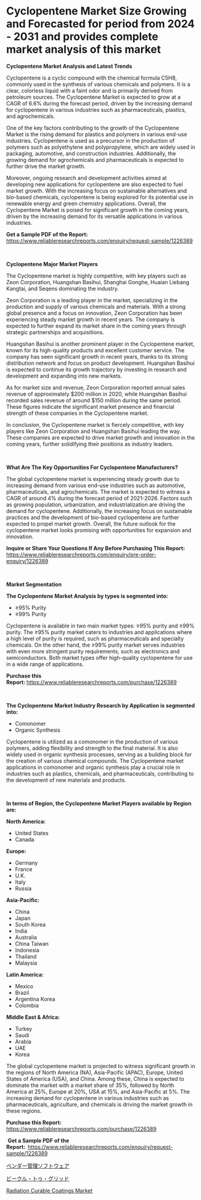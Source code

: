 <p><h1>Cyclopentene Market Size Growing and Forecasted for period from 2024 - 2031 and provides complete market analysis of this market</h1></p><p><strong>Cyclopentene Market Analysis and Latest Trends</strong></p>
<p><p>Cyclopentene is a cyclic compound with the chemical formula C5H8, commonly used in the synthesis of various chemicals and polymers. It is a clear, colorless liquid with a faint odor and is primarily derived from petroleum sources. The Cyclopentene Market is expected to grow at a CAGR of 6.6% during the forecast period, driven by the increasing demand for cyclopentene in various industries such as pharmaceuticals, plastics, and agrochemicals.</p><p>One of the key factors contributing to the growth of the Cyclopentene Market is the rising demand for plastics and polymers in various end-use industries. Cyclopentene is used as a precursor in the production of polymers such as polyethylene and polypropylene, which are widely used in packaging, automotive, and construction industries. Additionally, the growing demand for agrochemicals and pharmaceuticals is expected to further drive the market growth.</p><p>Moreover, ongoing research and development activities aimed at developing new applications for cyclopentene are also expected to fuel market growth. With the increasing focus on sustainable alternatives and bio-based chemicals, cyclopentene is being explored for its potential use in renewable energy and green chemistry applications. Overall, the Cyclopentene Market is poised for significant growth in the coming years, driven by the increasing demand for its versatile applications in various industries.</p></p>
<p><strong>Get a Sample PDF of the Report:&nbsp;</strong> <a href="https://www.reliableresearchreports.com/enquiry/request-sample/1226389">https://www.reliableresearchreports.com/enquiry/request-sample/1226389</a></p>
<p>&nbsp;</p>
<p><strong>Cyclopentene Major Market Players</strong></p>
<p><p>The Cyclopentene market is highly competitive, with key players such as Zeon Corporation, Huangshan Basihui, Shanghai Gonghe, Huaian Liebang Kangtai, and Seqens dominating the industry. </p><p>Zeon Corporation is a leading player in the market, specializing in the production and supply of various chemicals and materials. With a strong global presence and a focus on innovation, Zeon Corporation has been experiencing steady market growth in recent years. The company is expected to further expand its market share in the coming years through strategic partnerships and acquisitions.</p><p>Huangshan Basihui is another prominent player in the Cyclopentene market, known for its high-quality products and excellent customer service. The company has seen significant growth in recent years, thanks to its strong distribution network and focus on product development. Huangshan Basihui is expected to continue its growth trajectory by investing in research and development and expanding into new markets.</p><p>As for market size and revenue, Zeon Corporation reported annual sales revenue of approximately $200 million in 2020, while Huangshan Basihui recorded sales revenue of around $150 million during the same period. These figures indicate the significant market presence and financial strength of these companies in the Cyclopentene market.</p><p>In conclusion, the Cyclopentene market is fiercely competitive, with key players like Zeon Corporation and Huangshan Basihui leading the way. These companies are expected to drive market growth and innovation in the coming years, further solidifying their positions as industry leaders.</p></p>
<p>&nbsp;</p>
<p><strong>What Are The Key Opportunities For Cyclopentene Manufacturers?</strong></p>
<p><p>The global cyclopentene market is experiencing steady growth due to increasing demand from various end-use industries such as automotive, pharmaceuticals, and agrochemicals. The market is expected to witness a CAGR of around 4% during the forecast period of 2021-2026. Factors such as growing population, urbanization, and industrialization are driving the demand for cyclopentene. Additionally, the increasing focus on sustainable practices and the development of bio-based cyclopentene are further expected to propel market growth. Overall, the future outlook for the cyclopentene market looks promising with opportunities for expansion and innovation.</p></p>
<p><strong>Inquire or Share Your Questions If Any Before Purchasing This Report:</strong> <a href="https://www.reliableresearchreports.com/enquiry/pre-order-enquiry/1226389">https://www.reliableresearchreports.com/enquiry/pre-order-enquiry/1226389</a></p>
<p>&nbsp;</p>
<p><strong>Market Segmentation</strong></p>
<p><strong>The Cyclopentene Market Analysis by types is segmented into:</strong></p>
<p><ul><li>≥95% Purity</li><li>≥99% Purity</li></ul></p>
<p><p>Cyclopentene is available in two main market types: ≥95% purity and ≥99% purity. The ≥95% purity market caters to industries and applications where a high level of purity is required, such as pharmaceuticals and specialty chemicals. On the other hand, the ≥99% purity market serves industries with even more stringent purity requirements, such as electronics and semiconductors. Both market types offer high-quality cyclopentene for use in a wide range of applications.</p></p>
<p><strong>Purchase this Report:&nbsp;</strong><a href="https://www.reliableresearchreports.com/purchase/1226389">https://www.reliableresearchreports.com/purchase/1226389</a></p>
<p>&nbsp;</p>
<p><strong>The Cyclopentene Market Industry Research by Application is segmented into:</strong></p>
<p><ul><li>Comonomer</li><li>Organic Synthesis</li></ul></p>
<p><p>Cyclopentene is utilized as a comonomer in the production of various polymers, adding flexibility and strength to the final material. It is also widely used in organic synthesis processes, serving as a building block for the creation of various chemical compounds. The Cyclopentene market applications in comonomer and organic synthesis play a crucial role in industries such as plastics, chemicals, and pharmaceuticals, contributing to the development of new materials and products.</p></p>
<p>&nbsp;</p>
<p><strong>In terms of Region, the Cyclopentene Market Players available by Region are:</strong></p>
<p>
    <p> <strong> North America: </strong>
        <ul>
            <li>United States</li>
            <li>Canada</li>
        </ul>
        </p> 
    <p> <strong> Europe: </strong>
        <ul>
            <li>Germany</li>
            <li>France</li>
            <li>U.K.</li>
            <li>Italy</li>
            <li>Russia</li>
        </ul>
        </p> 
    <p> <strong> Asia-Pacific: </strong>
        <ul>
            <li>China</li>
            <li>Japan</li>
            <li>South Korea</li>
            <li>India</li>
            <li>Australia</li>
            <li>China Taiwan</li>
            <li>Indonesia</li>
            <li>Thailand</li>
            <li>Malaysia</li>
        </ul>
        </p> 
    <p> <strong> Latin America: </strong>
        <ul>
            <li>Mexico</li>
            <li>Brazil</li>
            <li>Argentina Korea</li>
            <li>Colombia</li>
        </ul>
        </p> 
    <p> <strong> Middle East & Africa: </strong>
        <ul>
            <li>Turkey</li>
            <li>Saudi</li>
            <li>Arabia</li>
            <li>UAE</li>
            <li>Korea</li>
        </ul>
    </p>
    </p>
<p><p>The global cyclopentene market is projected to witness significant growth in the regions of North America (NA), Asia-Pacific (APAC), Europe, United States of America (USA), and China. Among these, China is expected to dominate the market with a market share of 35%, followed by North America at 25%, Europe at 20%, USA at 15%, and Asia-Pacific at 5%. The increasing demand for cyclopentene in various industries such as pharmaceuticals, agriculture, and chemicals is driving the market growth in these regions.</p></p>
<p><strong>Purchase this Report: </strong><a href="https://www.reliableresearchreports.com/purchase/1226389">https://www.reliableresearchreports.com/purchase/1226389</a></p>
<p>&nbsp;<strong>Get a Sample PDF of the Report:&nbsp;&nbsp;</strong><a href="https://www.reliableresearchreports.com/enquiry/request-sample/1226389">https://www.reliableresearchreports.com/enquiry/request-sample/1226389</a></p>
<p><strong></strong></p>
<p><p><a href="https://medium.com/@munroco657/%E3%83%99%E3%83%B3%E3%83%80%E3%83%BC%E7%AE%A1%E7%90%86%E3%82%BD%E3%83%95%E3%83%88%E3%82%A6%E3%82%A7%E3%82%A2%E5%B8%82%E5%A0%B4-%E5%B8%82%E5%A0%B4%E3%82%B7%E3%82%A7%E3%82%A2-%E5%B8%82%E5%A0%B4%E3%83%88%E3%83%AC%E3%83%B3%E3%83%89-%E5%B0%86%E6%9D%A5%E3%81%AE%E6%88%90%E9%95%B7%E3%82%92%E6%8E%A2%E3%82%8B-b0c7273b67dd">ベンダー管理ソフトウェア</a></p><p><a href="https://medium.com/@munroco657/%E8%BB%8A%E4%B8%A1%E3%81%8B%E3%82%89%E9%9B%BB%E5%8A%9B%E3%83%8D%E3%83%83%E3%83%88%E3%83%AF%E3%83%BC%E3%82%AF%E3%81%B8%E3%81%AE%E6%8E%A5%E7%B6%9A%E3%81%AB%E9%96%A2%E3%81%99%E3%82%8B%E5%B8%82%E5%A0%B4%E8%AA%BF%E6%9F%BB%E5%A0%B1%E5%91%8A%E6%9B%B8-%E3%81%9D%E3%81%AE%E6%AD%B4%E5%8F%B2%E3%81%A8%E4%BA%88%E6%B8%AC2031%E5%B9%B4%E3%81%BE%E3%81%A72031%E5%B9%B4%E3%81%BE%E3%81%A7-e294a8102f11">ビークル・トゥ・グリッド</a></p><p><a href="https://github.com/ruddyyedelwadw/Market-Research-Report-List-1/blob/main/radiation-curable-coatings-market.md">Radiation Curable Coatings Market</a></p></p>